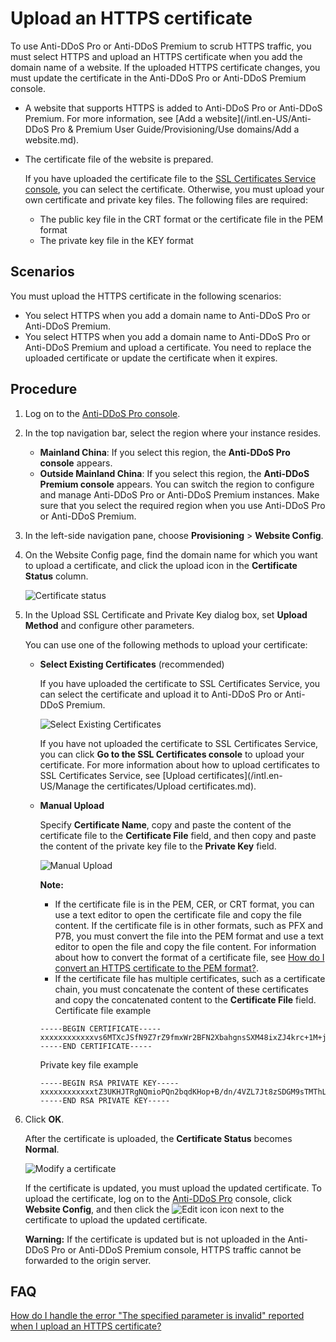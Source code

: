 # Upload an HTTPS certificate

To use Anti-DDoS Pro or Anti-DDoS Premium to scrub HTTPS traffic, you must select HTTPS and upload an HTTPS certificate when you add the domain name of a website. If the uploaded HTTPS certificate changes, you must update the certificate in the Anti-DDoS Pro or Anti-DDoS Premium console.

-   A website that supports HTTPS is added to Anti-DDoS Pro or Anti-DDoS Premium. For more information, see [Add a website](/intl.en-US/Anti-DDoS Pro & Premium User Guide/Provisioning/Use domains/Add a website.md).
-   The certificate file of the website is prepared.

    If you have uploaded the certificate file to the [SSL Certificates Service console](https://yundunnext.console.aliyun.com/?p=casnext), you can select the certificate. Otherwise, you must upload your own certificate and private key files. The following files are required:

    -   The public key file in the CRT format or the certificate file in the PEM format
    -   The private key file in the KEY format

## Scenarios

You must upload the HTTPS certificate in the following scenarios:

-   You select HTTPS when you add a domain name to Anti-DDoS Pro or Anti-DDoS Premium.
-   You select HTTPS when you add a domain name to Anti-DDoS Pro or Anti-DDoS Premium and upload a certificate. You need to replace the uploaded certificate or update the certificate when it expires.

## Procedure

1.  Log on to the [Anti-DDoS Pro console](https://yundun.console.aliyun.com/?p=ddoscoo).

2.  In the top navigation bar, select the region where your instance resides.

    -   **Mainland China**: If you select this region, the **Anti-DDoS Pro console** appears.
    -   **Outside Mainland China**: If you select this region, the **Anti-DDoS Premium console** appears.
    You can switch the region to configure and manage Anti-DDoS Pro or Anti-DDoS Premium instances. Make sure that you select the required region when you use Anti-DDoS Pro or Anti-DDoS Premium.

3.  In the left-side navigation pane, choose **Provisioning** \> **Website Config**.

4.  On the Website Config page, find the domain name for which you want to upload a certificate, and click the upload icon in the **Certificate Status** column.

    ![Certificate status](https://static-aliyun-doc.oss-accelerate.aliyuncs.com/assets/img/en-US/2097449951/p45762.png)

5.  In the Upload SSL Certificate and Private Key dialog box, set **Upload Method** and configure other parameters.

    You can use one of the following methods to upload your certificate:

    -   **Select Existing Certificates** \(recommended\)

        If you have uploaded the certificate to SSL Certificates Service, you can select the certificate and upload it to Anti-DDoS Pro or Anti-DDoS Premium.

        ![Select Existing Certificates](https://static-aliyun-doc.oss-accelerate.aliyuncs.com/assets/img/en-US/2097449951/p45763.png)

        If you have not uploaded the certificate to SSL Certificates Service, you can click **Go to the SSL Certificates console** to upload your certificate. For more information about how to upload certificates to SSL Certificates Service, see [Upload certificates](/intl.en-US/Manage the certificates/Upload certificates.md).

    -   **Manual Upload**

        Specify **Certificate Name**, copy and paste the content of the certificate file to the **Certificate File** field, and then copy and paste the content of the private key file to the **Private Key** field.

        ![Manual Upload](https://static-aliyun-doc.oss-accelerate.aliyuncs.com/assets/img/en-US/2097449951/p45764.png)

        **Note:**

        -   If the certificate file is in the PEM, CER, or CRT format, you can use a text editor to open the certificate file and copy the file content. If the certificate file is in other formats, such as PFX and P7B, you must convert the file into the PEM format and use a text editor to open the file and copy the file content. For information about how to convert the format of a certificate file, see [How do I convert an HTTPS certificate to the PEM format?]().
        -   If the certificate file has multiple certificates, such as a certificate chain, you must concatenate the content of these certificates and copy the concatenated content to the **Certificate File** field.
        Certificate file example

        ```
        -----BEGIN CERTIFICATE----- 
        xxxxxxxxxxxxvs6MTXcJSfN9Z7rZ9fmxWr2BFN2XbahgnsSXM48ixZJ4krc+1M+j2kcubVpsE2cgHdj4v8H6jUz9Ji4mr7vMNS6dXv8PUkl/qoDeNGCNdyTS5NIL5ir+g92cL8IGOkjgvhlqt9vc65Cgb4mL+n5+DV9uOyTZTW/MojmlgfUekC2xiXa54nxJf17Y1TADGSbyJbsC0Q9nIrHsPl8YKkvRWvIAqYxXZ7wRwWWmv4TMxFhWRiNY7yZIo2ZUhl02SIDNggIEeg==
        -----END CERTIFICATE-----
        ```

        Private key file example

        ```
        -----BEGIN RSA PRIVATE KEY-----
        xxxxxxxxxxxxtZ3UKHJTRgNQmioPQn2bqdKHop+B/dn/4VZL7Jt8zSDGM9sTMThLyvsmLQKBgQCr+ujntC1kN6pGBj2Fw2l/EA/W3rYEce2tyhjgmG7rZ+A/jVE9fld5sQra6ZdwBcQJaiygoIYoaMF2EjRwc0qwHaluq0C15f6ujSoHh2e+D5zdmkTg/3NKNjqNv6xA2gYpinVDzFdZ9Zujxvuh9o4Vqf0YF8bv5UK5G04RtKadOw==
        -----END RSA PRIVATE KEY-----
        ```

6.  Click **OK**.

    After the certificate is uploaded, the **Certificate Status** becomes **Normal**.

    ![Modify a certificate](https://static-aliyun-doc.oss-accelerate.aliyuncs.com/assets/img/en-US/9890000161/p190386.png)

    If the certificate is updated, you must upload the updated certificate. To upload the certificate, log on to the [Anti-DDoS Pro](https://yundun.console.aliyun.com/?p=ddoscoo) console, click **Website Config**, and then click the ![Edit icon](https://static-aliyun-doc.oss-accelerate.aliyuncs.com/assets/img/en-US/9890000161/p190391.png) icon next to the certificate to upload the updated certificate.

    **Warning:** If the certificate is updated but is not uploaded in the Anti-DDoS Pro or Anti-DDoS Premium console, HTTPS traffic cannot be forwarded to the origin server.


## FAQ

[How do I handle the error "The specified parameter is invalid" reported when I upload an HTTPS certificate?]()

